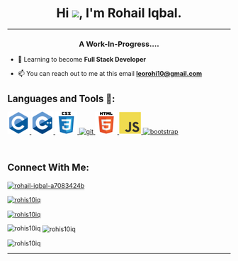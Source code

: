 <h1 align="center">Hi <img src="https://raw.githubusercontent.com/MartinHeinz/MartinHeinz/master/wave.gif" width="30px">, I'm Rohail Iqbal.</h1>
<hr>
<h3 align="center">A Work-In-Progress....</h3>


- 🔭 Learning to become **Full Stack Developer** 

- 📫 You can reach out to me at this email **leorohi10@gmail.com**


<h2 align="left">Languages and Tools 🧰:</h2>
<p align="left"> <a href="https://www.cprogramming.com/" target="_blank" rel="noreferrer"> <img src="https://raw.githubusercontent.com/devicons/devicon/master/icons/c/c-original.svg" alt="C" width="50" height="50"/> </a> <a href="https://www.w3schools.com/cpp/" target="_blank" rel="noreferrer"> <img src="https://raw.githubusercontent.com/devicons/devicon/master/icons/cplusplus/cplusplus-original.svg" alt="cplusplus" width="50" height="50"/> </a> <a href="https://www.w3schools.com/css/" target="_blank" rel="noreferrer"> <img src="https://raw.githubusercontent.com/devicons/devicon/master/icons/css3/css3-original-wordmark.svg" alt="css3" width="50" height="50"/> </a> <a href="https://git-scm.com/" target="_blank" rel="noreferrer"> <img src="https://www.vectorlogo.zone/logos/git-scm/git-scm-icon.svg" alt="git" width="50" height="50"/> </a> <a href="https://www.w3.org/html/" target="_blank" rel="noreferrer"> <img src="https://raw.githubusercontent.com/devicons/devicon/master/icons/html5/html5-original-wordmark.svg" alt="html5" width="50" height="50"/> </a> <a href="https://developer.mozilla.org/en-US/docs/Web/JavaScript" target="_blank" rel="noreferrer"> <img src="https://raw.githubusercontent.com/devicons/devicon/master/icons/javascript/javascript-original.svg" alt="javascript" width="50" height="50"/> </a> <a href="https://getbootstrap.com" target="_blank" rel="noreferrer"> <img src="https://images.app.goo.gl/GVLA3vukEAh6mwfy8" alt="bootstrap" width="50" height="50"/> </a>  </p>

<br>

<h2 align="left">Connect With Me:</h2>
<p align="left">
  
<a href="https://linkedin.com/in/rohis10iq" target="blank"><img align="center" src="https://raw.githubusercontent.com/rahuldkjain/github-profile-readme-generator/master/src/images/icons/Social/linked-in-alt.svg" alt="rohail-iqbal-a7083424b" height="40" width="40" /></a>
  
<a href="https://instagram.com/rohis10iq" target="blank"><img align="center" src="https://raw.githubusercontent.com/rahuldkjain/github-profile-readme-generator/master/src/images/icons/Social/instagram.svg" alt="rohis10iq" height="40" width="40" /></a>
  
<a href="https://www.youtube.com/c/rohis10iq" target="blank"><img align="center" src="https://raw.githubusercontent.com/rahuldkjain/github-profile-readme-generator/master/src/images/icons/Social/youtube.svg" alt="rohis10iq" height="40" width="40" /></a>
</p>

<p><img align="left" src="https://github-readme-stats.vercel.app/api/top-langs?username=rohis10iq&show_icons=true&locale=en&layout=compact" alt="rohis10iq" /></p>

<p>&nbsp;<img align="center" src="https://github-readme-stats.vercel.app/api?username=rohis10iq&show_icons=true&locale=en" alt="rohis10iq" /></p>

<p><img align="center" src="https://github-readme-streak-stats.herokuapp.com/?user=rohis10iq&" alt="rohis10iq" /></p>

<hr>

